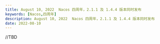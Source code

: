 ```yaml
---
title: August 10, 2022  Nacos 四周年，2.1.1 及 1.4.4 版本同时发布
keywords: [Nacos,四周年]
description: August 10, 2022  Nacos 四周年，2.1.1 及 1.4.4 版本同时发布
date: 2022-08-10
---
```

//TBD